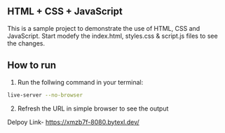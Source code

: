 ## HTML + CSS + JavaScript

This is a sample project to demonstrate the use of HTML, CSS and JavaScript. Start modefy the index.html, styles.css & script.js files to see the changes.

## How to run

1. Run the follwing command in your terminal:
```bash
live-server --no-browser
```

2. Refresh the URL in simple browser to see the output


Delpoy Link- https://xmzb7f-8080.bytexl.dev/
